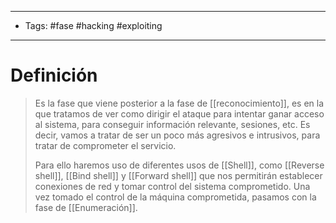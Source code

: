 ---------
- Tags: #fase #hacking #exploiting
-------------
# Definición

> Es la fase que viene posterior a la fase de [[reconocimiento]], es en la que tratamos de ver como dirigir el ataque para intentar ganar acceso al sistema, para conseguir información relevante, sesiones, etc. Es decir, vamos a tratar de ser un poco más agresivos e intrusivos, para tratar de comprometer el servicio.
> 
> Para ello haremos uso de diferentes usos de [[Shell]], como [[Reverse shell]], [[Bind shell]] y [[Forward shell]] que nos permitirán establecer conexiones de red y tomar control del sistema comprometido. Una vez tomado el control de la máquina comprometida, pasamos con la fase de [[Enumeración]].
